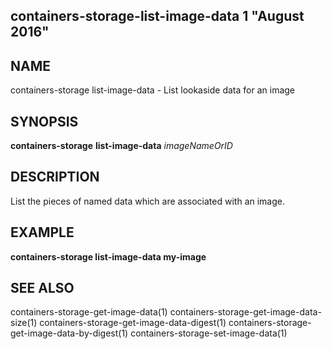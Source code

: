 ## containers-storage-list-image-data 1 "August 2016"

## NAME
containers-storage list-image-data - List lookaside data for an image

## SYNOPSIS
**containers-storage** **list-image-data** *imageNameOrID*

## DESCRIPTION
List the pieces of named data which are associated with an image.

## EXAMPLE
**containers-storage list-image-data my-image**

## SEE ALSO
containers-storage-get-image-data(1)
containers-storage-get-image-data-size(1)
containers-storage-get-image-data-digest(1)
containers-storage-get-image-data-by-digest(1)
containers-storage-set-image-data(1)
